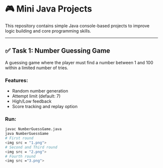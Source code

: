 # 🎮 Mini Java Projects

This repository contains simple Java console-based projects to improve logic building and core programming skills.

---
## ✅ Task 1: Number Guessing Game

A guessing game where the player must find a number between 1 and 100 within a limited number of tries.

### Features:
- Random number generation
- Attempt limit (default: 7)
- High/Low feedback
- Score tracking and replay option

### Run:
```bash
javac NumberGuessGame.java
java NumberGuessGame
# First round
<img src = "1.png">
# Second and Third round
<img src = "2.png">
# Fourth round
<img src ="3.png">
